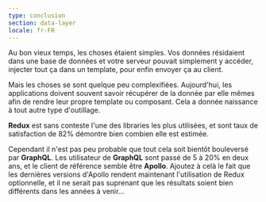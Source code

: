 ```yaml
---
type: conclusion
section: data-layer
locale: fr-FR
---
```

Au bon vieux temps, les choses étaient simples. Vos données résidaient dans une base de données
et votre serveur pouvait simplement y accéder, injecter tout ça dans un template,
pour enfin envoyer ça au client.

Mais les choses se sont quelque peu complexifiées.
Aujourd'hui, les applications doivent souvent savoir récupérer de la donnée par
elle mêmes afin de rendre leur propre template ou composant.
Cela a donnée naissance à tout autre type d'outillage. 

**Redux** est sans conteste l'une des libraries les plus utilisées,
et sont taux de satisfaction de 82% démontre bien combien elle est estimée.

Cependant il n'est pas peu probable que tout cela soit bientôt bouleversé
par **GraphQL**. Les utilisateur de **GraphQL** sont passé de 5 à 20% en deux ans,
et le client de référence semble être **Apollo**.
Ajoutez à celà le fait que les dernières versions d'Apollo rendent maintenant l'utilisation
de Redux optionnelle, et il ne serait pas suprenant que les résultats soient
bien différents dans les années à venir…